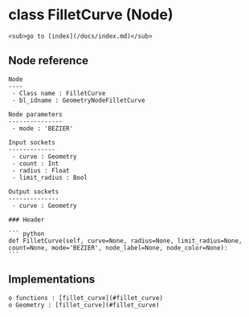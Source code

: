# class FilletCurve (Node)

    <sub>go to [index](/docs/index.md)</sub>
    
## Node reference

    Node
    ----
     - Class name : FilletCurve
     - bl_idname : GeometryNodeFilletCurve
    
    Node parameters
    ---------------
     - mode : 'BEZIER'
    
    Input sockets
    -------------
     - curve : Geometry
     - count : Int
     - radius : Float
     - limit_radius : Bool
    
    Output sockets
    --------------
     - curve : Geometry
    
    ### Header

    ``` python
    def FilletCurve(self, curve=None, radius=None, limit_radius=None, count=None, mode='BEZIER', node_label=None, node_color=None):
    ```
    
## Implementations

    o functions : [fillet_curve](#fillet_curve)
    o Geometry : [fillet_curve](#fillet_curve) 
    
    